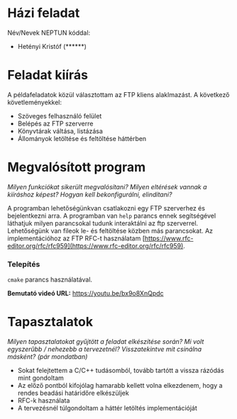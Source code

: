 # Házi feladat

Név/Nevek NEPTUN kóddal:
- Hetényi Kristóf (******)

# Feladat kiírás
A példafeladatok közül választottam az FTP kliens alaklmazást.
A következő követleményekkel:
* Szöveges felhasználó felület
* Belépés az FTP szerverre
* Könyvtárak váltása, listázása
* Állományok letöltése és feltöltése háttérben

# Megvalósított program
_Milyen funkciókat sikerült megvalósítani? Milyen eltérések vannak a kiíráshoz képest? Hogyan kell bekonfigurálni, elindítani?_

A programban lehetőségünkvan csatlakozni egy FTP szerverhez és bejelentkezni arra. A programban van ``help`` parancs
ennek segítségével láthatjuk milyen parancsokal tudunk interaktálni az ftp szerverrel. Lehetőségünk van fileok le- és feltöltése
közben más parancsokat. Az implementációhoz az FTP RFC-t használatam [https://www.rfc-editor.org/rfc/rfc959](https://www.rfc-editor.org/rfc/rfc959).

### Telepítés

``cmake`` parancs használatával.

**Bemutató videó URL:**
https://youtu.be/bx9o8XnQpdc

# Tapasztalatok
_Milyen tapasztalatokat gyűjtött a feladat elkészítése során? Mi volt egyszerűbb / nehezebb a tervezetnél? Visszatekintve mit csinálna másként? (pár mondatban)_

- Sokat felejtettem a C/C++ tudásomból, tovább tartótt a vissza rázódás mint gondoltam
- Az előző pontból kifojólag hamarabb kellett volna elkezdenem, hogy a rendes beadási határidőre elkészüljek
- RFC-k használata
- A tervezésnél túlgondoltam a háttér letöltés implementációját
